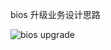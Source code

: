 bios 升级业务设计思路

![bios upgrade](http://tiebapic.baidu.com/forum/pic/item/c430842309f7905253bec4541bf3d7ca7acbd549.jpg)
